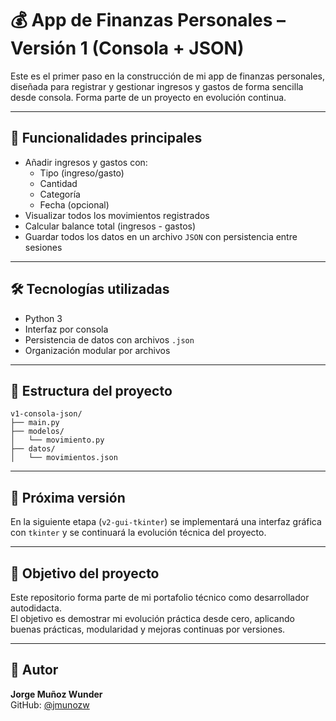 # 💰 App de Finanzas Personales – Versión 1 (Consola + JSON)

Este es el primer paso en la construcción de mi app de finanzas personales, diseñada para registrar y gestionar ingresos y gastos de forma sencilla desde consola. Forma parte de un proyecto en evolución continua.

---

## 📌 Funcionalidades principales

- Añadir ingresos y gastos con:
  - Tipo (ingreso/gasto)
  - Cantidad
  - Categoría
  - Fecha (opcional)
- Visualizar todos los movimientos registrados
- Calcular balance total (ingresos - gastos)
- Guardar todos los datos en un archivo `JSON` con persistencia entre sesiones

---

## 🛠 Tecnologías utilizadas

- Python 3
- Interfaz por consola
- Persistencia de datos con archivos `.json`
- Organización modular por archivos

---

## 📁 Estructura del proyecto

```
v1-consola-json/
├── main.py
├── modelos/
│   └── movimiento.py
├── datos/
│   └── movimientos.json
```

---

## 🔄 Próxima versión

En la siguiente etapa (`v2-gui-tkinter`) se implementará una interfaz gráfica con `tkinter` y se continuará la evolución técnica del proyecto.

---

## 🚀 Objetivo del proyecto

Este repositorio forma parte de mi portafolio técnico como desarrollador autodidacta.  
El objetivo es demostrar mi evolución práctica desde cero, aplicando buenas prácticas, modularidad y mejoras continuas por versiones.

---

## 🧠 Autor

**Jorge Muñoz Wunder**  
GitHub: [@jmunozw](https://github.com/jmunozw)